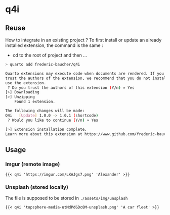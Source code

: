 # q4i

## Reuse
How to integrate in an existing project ?
To first install or update an already installed extension, the command is the same :
- cd to the root of project and then ...
```bash
> quarto add frederic-baucher/q4i

Quarto extensions may execute code when documents are rendered. If you do not
trust the authors of the extension, we recommend that you do not install or
use the extension.
 ? Do you trust the authors of this extension (Y/n) » Yes
[>] Downloading
[>] Unzipping
    Found 1 extension.

The following changes will be made:
Q4i   [Update] 1.0.0 -> 1.0.1 (shortcode)
 ? Would you like to continue (Y/n) » Yes

[>] Extension installation complete.
Learn more about this extension at https://www.github.com/frederic-baucher/q4i
```

## Usage

### Imgur (remote image)
```{{< q4i 'https://imgur.com/LKAJgs7.png' 'Alexander' >}}```

### Unsplash (stored locally)
The file is supposed to be stored in ```./assets/img/unsplash```

```{{< q4i 'topsphere-media-utMdPdGDc8M-unsplash.png' 'A car fleet' >}}```
